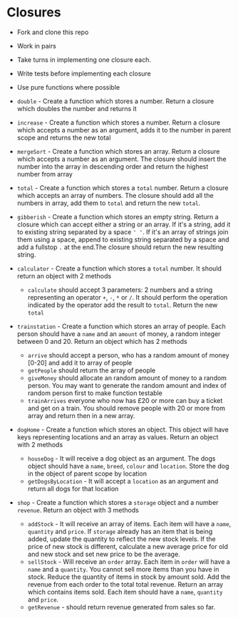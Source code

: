 # Closures

* Fork and clone this repo
* Work in pairs
* Take turns in implementing one closure each.
* Write tests before implementing each closure
* Use pure functions where possible



* `double` - Create a function which stores a number. Return a closure which doubles the number and returns it

* `increase` - Create a function which stores a number. Return a closure which accepts a number as an argument, adds it to the number in parent scope and returns the new total

* `mergeSort` - Create a function which stores an array. Return a closure which accepts a number as an argument. The closure should insert the number into the array in descending order and return the highest number from array
* `total` - Create a function which stores a `total` number. Return a closure which accepts an array of numbers. The closure should add all the numbers in array, add them to `total` and return the new `total`.
* `gibberish` - Create a function which stores an empty string. Return a closure which can accept either a string or an array. If it's a string, add it to existing string separated by a space `' '`. If it's an array of strings join them using a space, append to existing string separated by a space and add a fullstop `.` at the end.The closure should return the new resulting string.
* `calculator` - Create a function which stores a `total` number. It should return an object with 2 methods
  * `calculate` should accept 3 parameters: 2 numbers and a string representing an operator `+`, `-`, `*` or `/`. It should perform the operation indicated by the operator add the result to `total`. Return the new `total`
* `trainstation` - Create a function which stores an array of people. Each person should have a `name` and an `amount` of money, a random integer between 0 and 20. Return an object which has 2 methods
  * `arrive` should accept a person, who has a random amount of money \[0-20\] and add it to array of people
  * `getPeople` should return the array of people
  * `giveMoney` should allocate an random amount of money to a random person. You may want to generate the random amount and index of random person first to make function testable
  * `trainArrives` everyone who now has £20 or more can buy a ticket and get on a train. You should remove people with 20 or more from array and return then in a new array.
* `dogHome` - Create a function which stores an object. This object will have keys representing locations and an array as values. Return an object with 2 methods
  * `houseDog` - It will receive a dog object as an argument. The dogs object should have a `name`, `breed`, `colour` and `location`. Store the dog in the object of parent scope by location
  * `getDogsByLocation` - It will  accept a `location` as an argument and return all dogs for that location
* `shop` - Create a function which stores a `storage` object and a number `revenue`. Return an object with 3 methods
  * `addStock` - It will receive an array of items. Each item will have a `name`, `quantity` and `price`. If `storage` already has an item that is being added, update the quantity to reflect the new stock levels. If the price of new stock is different, calculate a new average price for old and new stock and set new price to be the average.
  * `sellStock` - Will receive an `order` array. Each item in `order` will have a `name` and a `quantity`. You cannot sell more items than you have in stock. Reduce the quantity of items in stock by amount sold. Add the revenue from each order to the total total revenue. Return an array which contains items sold. Each item should have a `name`, `quantity` and `price`.
  * `getRevenue` - should return revenue generated from sales so far.
